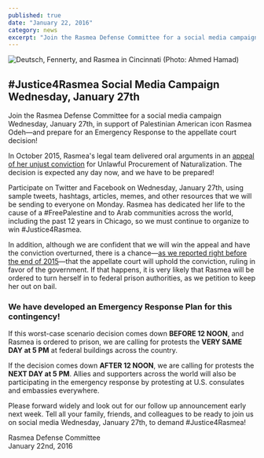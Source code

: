 ```yaml
---
published: true
date: "January 22, 2016"
category: news
excerpt: "Join the Rasmea Defense Committee for a social media campaign Wednesday, January 27th, in support of Palestinian American icon Rasmea Odeh—and prepare for an Emergency Response to the appellate court decision!"
---
```



![Deutsch, Fennerty, and Rasmea in Cincinnati (Photo: Ahmed Hamad)]({{site.baseurl}}/assets/img/rasmea-attorneys-after-appeal.jpg)

## #Justice4Rasmea Social Media Campaign Wednesday, January 27th

Join the Rasmea Defense Committee for a social media campaign Wednesday, January 27th, in support of Palestinian American icon Rasmea Odeh—and prepare for an Emergency Response to the appellate court decision!

In October 2015, Rasmea's legal team delivered oral arguments in an [appeal of her unjust conviction](http://justice4rasmea.org/news/2015/10/14/defense-attorney-hits-it-out-of-the-park-in-appellate-court/) for Unlawful Procurement of Naturalization. The decision is expected any day now, and we have to be prepared!

Participate on Twitter and Facebook on Wednesday, January 27th, using sample tweets, hashtags, articles, memes, and other resources that we will be sending to everyone on Monday.  Rasmea has dedicated her life to the cause of a #FreePalestine and to Arab communities across the world, including the past 12 years in Chicago, so we must continue to organize to win #Justice4Rasmea.  

In addition, although we are confident that we will win the appeal and have the conviction overturned, there is a chance—[as we reported right before the end of 2015](http://justice4rasmea.org/news/2015/12/29/thank-you-for-your-support/)—that the appellate court will uphold the conviction, ruling in favor of the government.  If that happens, it is very likely that Rasmea will be ordered to turn herself in to federal prison authorities, as we petition to keep her out on bail.  

### We have developed an Emergency Response Plan for this contingency!

If this worst-case scenario decision comes down **BEFORE 12 NOON**, and Rasmea is ordered to prison, we are calling for protests the **VERY SAME DAY at 5 PM** at federal buildings across the country.  

If the decision comes down **AFTER 12 NOON**, we are calling for protests the **NEXT DAY at 5 PM**.  Allies and supporters across the world will also be participating in the emergency response by protesting at U.S. consulates and embassies everywhere.  

Please forward widely and look out for our follow up announcement early next week.  Tell all your family, friends, and colleagues to be ready to join us on social media Wednesday, January 27th, to demand #Justice4Rasmea! 

Rasmea Defense Committee
<br>January 22nd, 2016
